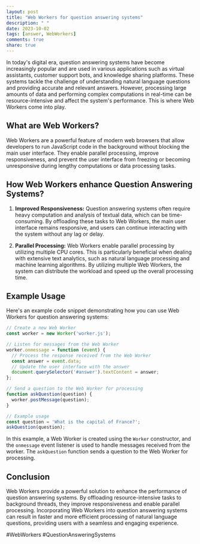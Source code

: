 ```yaml
---
layout: post
title: "Web Workers for question answering systems"
description: " "
date: 2023-10-02
tags: [answer, WebWorkers]
comments: true
share: true
---
```


In today's digital era, question answering systems have become increasingly popular and are used in various applications such as virtual assistants, customer support bots, and knowledge sharing platforms. These systems tackle the challenge of understanding natural language questions and providing accurate and relevant answers. However, processing large amounts of data and performing complex computations in real-time can be resource-intensive and affect the system's performance. This is where Web Workers come into play.

## What are Web Workers?

Web Workers are a powerful feature of modern web browsers that allow developers to run JavaScript code in the background without blocking the main user interface. They enable parallel processing, improve responsiveness, and prevent the user interface from freezing or becoming unresponsive during lengthy computations or data processing tasks.

## How Web Workers enhance Question Answering Systems?

1. **Improved Responsiveness:** Question answering systems often require heavy computation and analysis of textual data, which can be time-consuming. By offloading these tasks to Web Workers, the main user interface remains responsive, and users can continue interacting with the system without any lag or delay.

2. **Parallel Processing:** Web Workers enable parallel processing by utilizing multiple CPU cores. This is particularly beneficial when dealing with extensive text analytics, such as natural language processing and machine learning algorithms. By utilizing multiple Web Workers, the system can distribute the workload and speed up the overall processing time.

## Example Usage

Here's an example code snippet demonstrating how you can use Web Workers for question answering systems:

```javascript
// Create a new Web Worker
const worker = new Worker('worker.js');

// Listen for messages from the Web Worker
worker.onmessage = function (event) {
  // Process the response received from the Web Worker
  const answer = event.data;
  // Update the user interface with the answer
  document.querySelector('#answer').textContent = answer;
};

// Send a question to the Web Worker for processing
function askQuestion(question) {
  worker.postMessage(question);
}

// Example usage
const question = 'What is the capital of France?';
askQuestion(question);
```

In this example, a Web Worker is created using the `Worker` constructor, and the `onmessage` event listener is used to handle messages received from the worker. The `askQuestion` function sends a question to the Web Worker for processing.

## Conclusion

Web Workers provide a powerful solution to enhance the performance of question answering systems. By offloading resource-intensive tasks to background threads, they improve responsiveness and enable parallel processing. Incorporating Web Workers into question answering systems can result in faster and more efficient processing of natural language questions, providing users with a seamless and engaging experience.

#WebWorkers #QuestionAnsweringSystems
